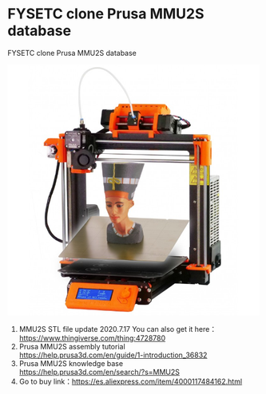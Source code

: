 # FYSETC clone Prusa MMU2S database
FYSETC clone Prusa MMU2S database

![](./mmu2s.jpg)



1. MMU2S STL file update 2020.7.17
   You can also get it here：
   https://www.thingiverse.com/thing:4728780
2. Prusa MMU2S assembly tutorial  
   <https://help.prusa3d.com/en/guide/1-introduction_36832>
3. Prusa MMU2S knowledge base  
   <https://help.prusa3d.com/en/search/?s=MMU2S>
4. Go to buy link：https://es.aliexpress.com/item/4000117484162.html
